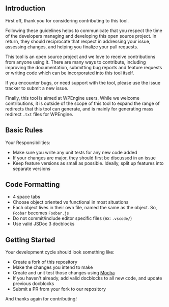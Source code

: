 ## Introduction

First off, thank you for considering contributing to this tool.

Following these guidelines helps to communicate that you respect the time of
the developers managing and developing this open source project. In return,
they should reciprocate that respect in addressing your issue, assessing
changes, and helping you finalize your pull requests.

This tool is an open source project and we love to receive contributions from
anyone using it. There are many ways to contribute, including improving the
documentation, submitting bug reports and feature requests or writing code
which can be incorporated into this tool itself.

If you encounter bugs, or need support with the tool, please use the issue 
tracker to submit a new issue.

Finally, this tool is aimed at WPEngine users. While we welcome contributions,
it is outside of the scope of this tool to expand the range of redirects that 
this tool can generate, and is mainly for generating mass redirect `.txt` files
for WPEngine.

## Basic Rules

Your Responsibilities:

  - Make sure you write any unit tests for any new code added
  - If your changes are major, they should first be discussed in an issue
  - Keep feature versions as small as possible. Ideally, split up features into separate versions

## Code Formatting

  - 4 space tabs
  - Choose object oriented vs functional in most situations
  - Each object lives in their own file, named the same as the object. So, `Foobar` becomes `Foobar.js`
  - Do not commit/include editor specific files (ex: `.vscode/`)
  - Use valid JSDoc 3 docblocks

## Getting Started

Your development cycle should look something like:

  - Create a fork of this repository
  - Make the changes you intend to make
  - Create and unit test those changes using [Mocha](https://mochajs.org/)
  - If you haven't already, add valid docblocks to all new code, and update previous docblocks
  - Submit a PR from your fork to our repository

And thanks again for contributing!